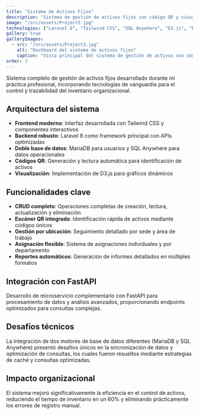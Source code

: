 ```yaml
---
title: "Sistema de Activos Fijos"
description: "Sistema de gestión de activos fijos con código QR y visualización interactiva."
image: "/src/assets/Project3.jpg"
technologies: ["Laravel 8", "Tailwind CSS", "SQL Anywhere", "D3.js", "Python", "FastAPI"]
gallery: true
galleryImages:
  - src: "/src/assets/Project3.jpg"
    alt: "Dashboard del sistema de activos fijos"
    caption: "Vista principal del sistema de gestión de activos con código QR"
order: 3
---
```


Sistema completo de gestión de activos fijos desarrollado durante mi práctica profesional, incorporando tecnologías de vanguardia para el control y trazabilidad del inventario organizacional.

## Arquitectura del sistema

- **Frontend moderno**: Interfaz desarrollada con Tailwind CSS y componentes interactivos
- **Backend robusto**: Laravel 8 como framework principal con APIs optimizadas  
- **Doble base de datos**: MariaDB para usuarios y SQL Anywhere para datos operacionales
- **Códigos QR**: Generación y lectura automática para identificación de activos
- **Visualización**: Implementación de D3.js para gráficos dinámicos

## Funcionalidades clave

- **CRUD completo**: Operaciones completas de creación, lectura, actualización y eliminación
- **Escáner QR integrado**: Identificación rápida de activos mediante códigos únicos
- **Gestión por ubicación**: Seguimiento detallado por sede y área de trabajo
- **Asignación flexible**: Sistema de asignaciones individuales y por departamento
- **Reportes automáticos**: Generación de informes detallados en múltiples formatos

## Integración con FastAPI

Desarrollo de microservicio complementario con FastAPI para procesamiento de datos y análisis avanzados, proporcionando endpoints optimizados para consultas complejas.

## Desafíos técnicos

La integración de dos motores de base de datos diferentes (MariaDB y SQL Anywhere) presentó desafíos únicos en la sincronización de datos y optimización de consultas, los cuales fueron resueltos mediante estrategias de caché y consultas optimizadas.

## Impacto organizacional

El sistema mejoró significativamente la eficiencia en el control de activos, reduciendo el tiempo de inventario en un 60% y eliminando prácticamente los errores de registro manual.
